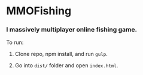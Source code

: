 # MMOFishing

### I massively multiplayer online fishing game.

To run:

1. Clone repo, npm install, and run `gulp`.

2. Go into `dist/` folder and open `index.html`.
